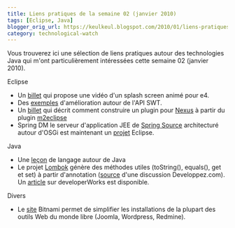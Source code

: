```yaml
---
title: Liens pratiques de la semaine 02 (janvier 2010)
tags: [Eclipse, Java]
blogger_orig_url: https://keulkeul.blogspot.com/2010/01/liens-pratiques-de-la-semaine_17.html
category: technological-watch
---
```


Vous trouverez ici une sélection de liens pratiques autour des technologies Java qui m'ont particulièrement intéressées cette semaine 02 (janvier 2010). 

Eclipse  

* Un [billet](http://www.toedter.com/blog/?p=80) qui propose une vidéo d'un splash screen animé pour e4.
* Des [exemples](http://aniszczyk.org/2010/01/05/swt-tidbits/) d'amélioration autour de l'API SWT.
* Un [billet](http://www.sonatype.com/people/2010/01/writing-a-nexus-plugin-using-m2eclipse/) qui décrit comment construire un plugin pour [Nexus](http://nexus.sonatype.org/) à partir du plugin [m2eclipse](http://m2eclipse.sonatype.org/)
* Spring DM le serveur d'application JEE de [Spring Source](http://www.springsource.com/) architecturé autour d'OSGi est maintenant un [projet](http://www.eweek.com/c/a/Linux-and-Open-Source/SpringSource-Moves-dm-Server-to-Eclipse-589917/) Eclipse.  

Java  

* Une [leçon](http://www.ibm.com/developerworks/java/library/j-noaccent.html?ca=drs) de langage autour de Java
* Le projet [Lombok](http://projectlombok.org/) génère des méthodes utiles (toString(), equals(), get et set) à partir d'annotation ([source](http://www.developpez.net/forums/d861222/java/communaute-java/projet-lombok-avis-retours-dexperience/) d'une discussion Developpez.com). Un [article](http://www.ibm.com/developerworks/java/library/os-lombok/index.html?ca=drs-) sur developerWorks est disponible.  

Divers  

* Le [site](http://bitnami.org/) Bitnami permet de simplifier les installations de la plupart des outils Web du monde libre (Joomla, Wordpress, Redmine).